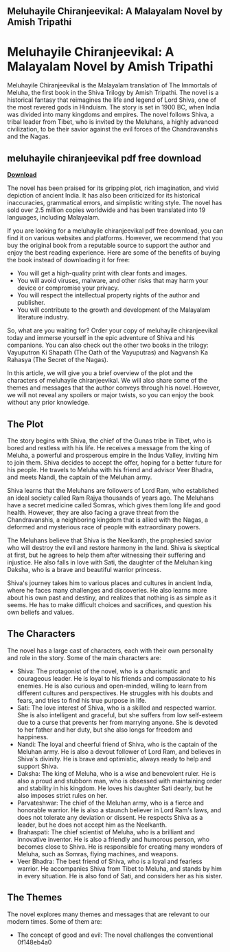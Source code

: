 ## Meluhayile Chiranjeevikal: A Malayalam Novel by Amish Tripathi

  
# Meluhayile Chiranjeevikal: A Malayalam Novel by Amish Tripathi
 
Meluhayile Chiranjeevikal is the Malayalam translation of The Immortals of Meluha, the first book in the Shiva Trilogy by Amish Tripathi. The novel is a historical fantasy that reimagines the life and legend of Lord Shiva, one of the most revered gods in Hinduism. The story is set in 1900 BC, when India was divided into many kingdoms and empires. The novel follows Shiva, a tribal leader from Tibet, who is invited by the Meluhans, a highly advanced civilization, to be their savior against the evil forces of the Chandravanshis and the Nagas.
 
## meluhayile chiranjeevikal pdf free download


[**Download**](https://www.google.com/url?q=https%3A%2F%2Furlin.us%2F2tKFG2&sa=D&sntz=1&usg=AOvVaw3PpaeqwsAvsDtylhj3mS1v)

 
The novel has been praised for its gripping plot, rich imagination, and vivid depiction of ancient India. It has also been criticized for its historical inaccuracies, grammatical errors, and simplistic writing style. The novel has sold over 2.5 million copies worldwide and has been translated into 19 languages, including Malayalam.
 
If you are looking for a meluhayile chiranjeevikal pdf free download, you can find it on various websites and platforms. However, we recommend that you buy the original book from a reputable source to support the author and enjoy the best reading experience. Here are some of the benefits of buying the book instead of downloading it for free:
 
- You will get a high-quality print with clear fonts and images.
- You will avoid viruses, malware, and other risks that may harm your device or compromise your privacy.
- You will respect the intellectual property rights of the author and publisher.
- You will contribute to the growth and development of the Malayalam literature industry.

So, what are you waiting for? Order your copy of meluhayile chiranjeevikal today and immerse yourself in the epic adventure of Shiva and his companions. You can also check out the other two books in the trilogy: Vayuputron Ki Shapath (The Oath of the Vayuputras) and Nagvansh Ka Rahasya (The Secret of the Nagas).
  
In this article, we will give you a brief overview of the plot and the characters of meluhayile chiranjeevikal. We will also share some of the themes and messages that the author conveys through his novel. However, we will not reveal any spoilers or major twists, so you can enjoy the book without any prior knowledge.
 
## The Plot
 
The story begins with Shiva, the chief of the Gunas tribe in Tibet, who is bored and restless with his life. He receives a message from the king of Meluha, a powerful and prosperous empire in the Indus Valley, inviting him to join them. Shiva decides to accept the offer, hoping for a better future for his people. He travels to Meluha with his friend and advisor Veer Bhadra, and meets Nandi, the captain of the Meluhan army.
 
Shiva learns that the Meluhans are followers of Lord Ram, who established an ideal society called Ram Rajya thousands of years ago. The Meluhans have a secret medicine called Somras, which gives them long life and good health. However, they are also facing a grave threat from the Chandravanshis, a neighboring kingdom that is allied with the Nagas, a deformed and mysterious race of people with extraordinary powers.
 
The Meluhans believe that Shiva is the Neelkanth, the prophesied savior who will destroy the evil and restore harmony in the land. Shiva is skeptical at first, but he agrees to help them after witnessing their suffering and injustice. He also falls in love with Sati, the daughter of the Meluhan king Daksha, who is a brave and beautiful warrior princess.
 
Shiva's journey takes him to various places and cultures in ancient India, where he faces many challenges and discoveries. He also learns more about his own past and destiny, and realizes that nothing is as simple as it seems. He has to make difficult choices and sacrifices, and question his own beliefs and values.
 
## The Characters
 
The novel has a large cast of characters, each with their own personality and role in the story. Some of the main characters are:

- Shiva: The protagonist of the novel, who is a charismatic and courageous leader. He is loyal to his friends and compassionate to his enemies. He is also curious and open-minded, willing to learn from different cultures and perspectives. He struggles with his doubts and fears, and tries to find his true purpose in life.
- Sati: The love interest of Shiva, who is a skilled and respected warrior. She is also intelligent and graceful, but she suffers from low self-esteem due to a curse that prevents her from marrying anyone. She is devoted to her father and her duty, but she also longs for freedom and happiness.
- Nandi: The loyal and cheerful friend of Shiva, who is the captain of the Meluhan army. He is also a devout follower of Lord Ram, and believes in Shiva's divinity. He is brave and optimistic, always ready to help and support Shiva.
- Daksha: The king of Meluha, who is a wise and benevolent ruler. He is also a proud and stubborn man, who is obsessed with maintaining order and stability in his kingdom. He loves his daughter Sati dearly, but he also imposes strict rules on her.
- Parvateshwar: The chief of the Meluhan army, who is a fierce and honorable warrior. He is also a staunch believer in Lord Ram's laws, and does not tolerate any deviation or dissent. He respects Shiva as a leader, but he does not accept him as the Neelkanth.
- Brahaspati: The chief scientist of Meluha, who is a brilliant and innovative inventor. He is also a friendly and humorous person, who becomes close to Shiva. He is responsible for creating many wonders of Meluha, such as Somras, flying machines, and weapons.
- Veer Bhadra: The best friend of Shiva, who is a loyal and fearless warrior. He accompanies Shiva from Tibet to Meluha, and stands by him in every situation. He is also fond of Sati, and considers her as his sister.

## The Themes
 
The novel explores many themes and messages that are relevant to our modern times. Some of them are:

- The concept of good and evil: The novel challenges the conventional 0f148eb4a0
